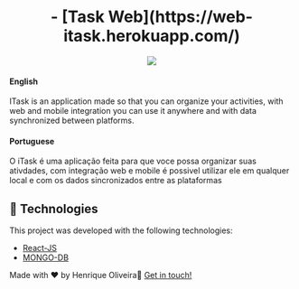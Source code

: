 
<h1 align="center">
    <br>
   - [Task Web](https://web-itask.herokuapp.com/)
</h1>



<p align="center">
  <img src="https://media.giphy.com/media/AtjquPJtUmcxgk9vH8/giphy.gif">
</p>

<h4 align="justify">
English
</h4>
<p>
ITask is an application made so that you can organize your activities, 
with web and mobile integration you can use it anywhere and with data synchronized between platforms.
</p>

<h4>
Portuguese
</h4>
<p>
O iTask é uma aplicação feita para que voce possa organizar suas ativdades,
com integração web e mobile é possivel utilizar ele em qualquer local e com
os dados sincronizados entre as plataformas
</p>




## :rocket: Technologies

This project was developed with the following technologies:

-  [React-JS](https://pt-br.reactjs.org/)
-  [MONGO-DB](https://www.mongodb.com/cloud/atlas)



Made with ♥ by Henrique Oliveira:wave: [Get in touch!](https://www.linkedin.com/in/henrique-in/)
